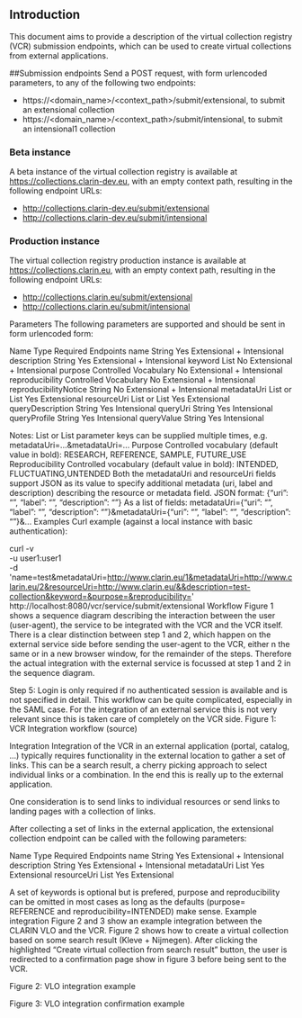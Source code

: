 ## Introduction
This document aims to provide a description of the virtual collection registry (VCR) submission endpoints, which can be used to create virtual collections from external applications.

##Submission endpoints
Send a POST request, with form urlencoded parameters, to any of the following two endpoints:
* https://<domain_name>/<context_path>/submit/extensional, to submit an extensional collection
* https://<domain_name>/<context_path>/submit/intensional, to submit an intensional1 collection

### Beta instance
A beta instance of the virtual collection registry is available at https://collections.clarin-dev.eu, with an empty context path, resulting in the following endpoint URLs:
* http://collections.clarin-dev.eu/submit/extensional 
* http://collections.clarin-dev.eu/submit/intensional 

### Production instance
The virtual collection registry production instance is available at https://collections.clarin.eu, with an empty context path, resulting in the following endpoint URLs:
* http://collections.clarin.eu/submit/extensional 
* http://collections.clarin.eu/submit/intensional

Parameters
The following parameters are supported and should be sent in form urlencoded form:

Name
Type
Required
Endpoints
name
String
Yes
Extensional + Intensional
description
String
        Yes
Extensional + Intensional
keyword
List<String>
No
Extensional + Intensional
purpose
Controlled Vocabulary
No
Extensional + Intensional
reproducibility
Controlled Vocabulary
No
Extensional + Intensional
reproducibilityNotice
String
No
Extensional + Intensional
metadataUri
List<String> or List<JSON>
Yes
Extensional
resourceUri
List<String> or List<JSON>
Yes
Extensional
queryDescription
String
Yes
Intensional
queryUri
String
Yes
Intensional
queryProfile
String
Yes
Intensional
queryValue
String
Yes
Intensional


Notes:
List<String> or List<JSON> parameter keys can be supplied multiple times, e.g. metadataUri=...&metadataUri=...
Purpose Controlled vocabulary (default value in bold): 
RESEARCH, REFERENCE, SAMPLE, FUTURE_USE
Reproducibility Controlled vocabulary (default value in bold): 
INTENDED, FLUCTUATING,UNTENDED
Both the metadataUri and resourceUri fields support JSON as its value to specify additional metadata (uri, label and description) describing the resource or metadata field.
JSON format: {“uri”: “”, “label”: “”, “description”: “”}
As a list of fields: metadataUri={“uri”: “”, “label”: “”, “description”: “”}&metadataUri={“uri”: “”, “label”: “”, “description”: “”}&...
Examples
Curl example (against a local instance with basic authentication):

curl -v \
-u user1:user1 \
-d 'name=test&metadataUri=http://www.clarin.eu/1&metadataUri=http://www.clarin.eu/2&resourceUri=http://www.clarin.eu/&&description=test-collection&keyword=&purpose=&reproducibility=' \
       http://localhost:8080/vcr/service/submit/extensional
Workflow
Figure 1 shows a sequence diagram describing the interaction between the user (user-agent), the service to be integrated with the VCR and the VCR itself. There is a clear distinction between step 1 and 2, which happen on the external service side before sending the user-agent to the VCR, either n the same or in a new browser window, for the remainder of the steps. Therefore the actual integration with the external service is focussed at step 1 and 2 in the sequence diagram. 

Step 5: Login is only required if no authenticated session is available and is not specified in detail. This workflow can be quite complicated, especially in the SAML case. For the integration of an external service this is not very relevant since this is taken care of completely on the VCR side.
Figure 1: VCR Integration workflow (source)

Integration
Integration of the VCR in an external application (portal, catalog, …) typically requires functionality in the external location to gather a set of links. This can be a search result, a cherry picking approach to select individual links or a combination. In the end this is really up to the external application.

One consideration is to send links to individual resources or send links to landing pages with a collection of links. 

After collecting a set of links in the external application, the extensional collection endpoint can be called with the following parameters:

Name
Type
Required
Endpoints
name
String
Yes
Extensional + Intensional
description
String
Yes
Extensional + Intensional
metadataUri
List<String>
Yes
Extensional
resourceUri
List<String>
Yes
Extensional

A set of keywords is optional but is prefered, purpose and reproducibility can be omitted in most cases as long as the defaults (purpose= REFERENCE and reproducibility=INTENDED) make sense.
Example integration
Figure 2 and 3 show an example integration between the CLARIN VLO and the VCR. Figure 2 shows how to create a virtual collection based on some search result (Kleve + Nijmegen). After clicking the highlighted “Create virtual collection from search result” button, the user is redirected to a confirmation page  show in figure 3 before being sent to the VCR.

Figure 2: VLO integration example



Figure 3: VLO integration confirmation example


